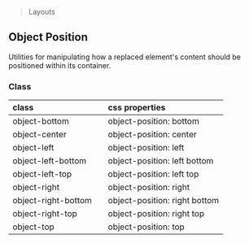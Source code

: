 > Layouts

## Object Position

Utilities for manipulating how a replaced element's content should be positioned within its container.

### Class

| class |  | css properties |
|:--|:--|:--|
| object-bottom |  | object-position: bottom |
| object-center |  | object-position: center |
| object-left |  | object-position: left |
| object-left-bottom |  | object-position: left bottom |
| object-left-top |  | object-position: left top |
| object-right |  | object-position: right |
| object-right-bottom |  | object-position: right bottom |
| object-right-top |  | object-position: right top |
| object-top |  | object-position: top |
